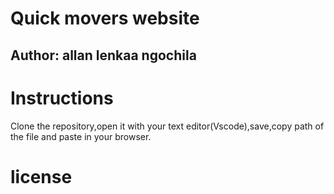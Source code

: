 # Quick movers website

## Author: allan lenkaa ngochila
# Instructions
Clone the repository,open it with your text editor(Vscode),save,copy path of the file and paste in your browser.
# license
